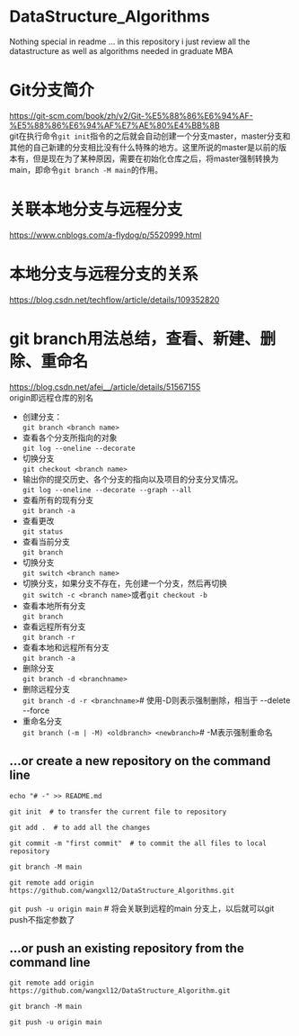 # DataStructure_Algorithms
Nothing special in readme ... in this repository i just review all the datastructure as well as algorithms needed in graduate MBA  
# Git分支简介  
https://git-scm.com/book/zh/v2/Git-%E5%88%86%E6%94%AF-%E5%88%86%E6%94%AF%E7%AE%80%E4%BB%8B  
git在执行命令`git init`指令的之后就会自动创建一个分支master，master分支和其他的自己新建的分支相比没有什么特殊的地方。这里所说的master是以前的版本有，但是现在为了某种原因，需要在初始化仓库之后，将master强制转换为main，即命令`git branch -M main`的作用。  
# 关联本地分支与远程分支  
https://www.cnblogs.com/a-flydog/p/5520999.html  
# 本地分支与远程分支的关系
https://blog.csdn.net/techflow/article/details/109352820  
# git branch用法总结，查看、新建、删除、重命名  
https://blog.csdn.net/afei__/article/details/51567155  
origin即远程仓库的别名  
- 创建分支：  
`git branch <branch name>`  
- 查看各个分支所指向的对象  
`git log --oneline --decorate`  
- 切换分支  
`git checkout <branch name>`  
- 输出你的提交历史、各个分支的指向以及项目的分支分叉情况。  
`git log --oneline --decorate --graph --all`  
- 查看所有的现有分支  
`git branch -a`  
- 查看更改  
`git status`  
- 查看当前分支  
`git branch`  
- 切换分支  
`git switch <branch name>`  
- 切换分支，如果分支不存在，先创建一个分支，然后再切换  
`git switch -c <branch name>`或者`git checkout -b`  
- 查看本地所有分支  
`git branch`  
- 查看远程所有分支  
`git branch -r`  
- 查看本地和远程所有分支  
`git branch -a`  
- 删除分支  
`git branch -d <branchname>`  
- 删除远程分支  
`git branch -d -r <branchname>`# 使用-D则表示强制删除，相当于 --delete --force  
- 重命名分支   
`git branch (-m | -M) <oldbranch> <newbranch>`# -M表示强制重命名  
## ...or create a new repository on the command line

`echo "# -" >> README.md`

`git init  # to transfer the current file to repository`

`git add .  # to add all the changes `

`git commit -m "first commit"  # to commit the all files to local repository`

`git branch -M main`

`git remote add origin https://github.com/wangxl12/DataStructure_Algorithms.git`

`git push -u origin main`  # 将会关联到远程的main 分支上，以后就可以git push不指定参数了


## ...or push an existing repository from the command line 

`git remote add origin https://github.com/wangxl12/DataStructure_Algorithm.git`

`git branch -M main`

`git push -u origin main`
